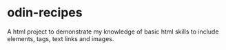 # odin-recipes

A html project to demonstrate my knowledge of basic html skills to include elements, tags, text links and images.